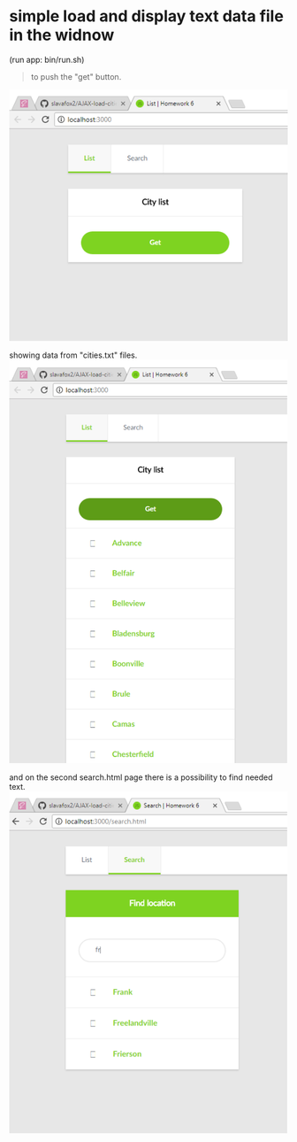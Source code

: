 # simple load and display text data file in the widnow 
(run app: bin/run.sh)

>to push the "get" button.

![1](/imagesForReadMe//1.png)

showing data from "cities.txt" files.
![2](/imagesForReadMe//2.png)

and on the second search.html page there is a possibility to find needed text.
![3](/imagesForReadMe//3.png)


